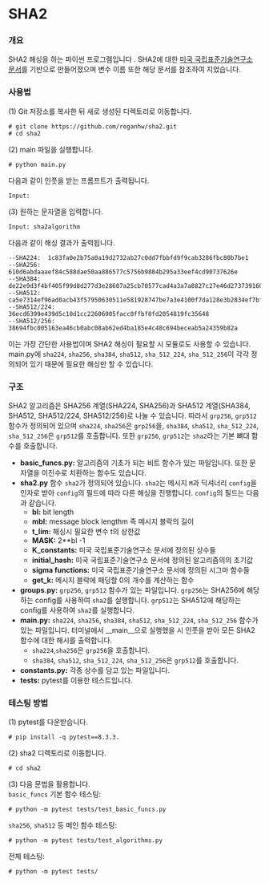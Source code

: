 # SHA2
### 개요
SHA2 해싱을 하는 파이썬 프로그램입니다 . SHA2에 대한 [미국 국립표준기술연구소 문서](https://nvlpubs.nist.gov/nistpubs/FIPS/NIST.FIPS.180-4.pdf)를 기반으로 만들어졌으며 변수 이름 또한 해당 문서를 참조하여 지었습니다.

### 사용법
(1) Git 저장소를 복사한 뒤 새로 생성된 디렉토리로 이동합니다.
```
# git clone https://github.com/reganhw/sha2.git
# cd sha2
```
(2) main 파일을 실행합니다.
```
# python main.py
```
다음과 같이 인풋을 받는 프롬프트가 출력됩니다.
```
Input:
```
(3) 원하는 문자열을 입력합니다.
```
Input: sha2algorithm
```
다음과 같이 해싱 결과가 출력됩니다.
```
--SHA224:  1c83fa0e2b75a0a19d2732ab27c0dd7fbbfd9f9cab3286fbc80b7be1
--SHA256:  610d6abdaaaef84c588dae50aa886577c5756b9884b295a33eef4cd90737626e
--SHA384:  de22e9d3f4bf405f99d8d277d3e28607a25cb70577cad4a3a7a8827c27e46d2737391600ac6488a6a81c7ea0a6cd38ef
--SHA512:  ca5e7314ef96ad0acb43f57950630511e581928747be7a3e4100f7da128e3b2834ef7bffa406edffdbeef07689a291eeb6c1209f36cf40b3742a0e61dac20ece  
--SHA512/224:  36ecd6399e439d5c10d1cc22606905facc0ffbf0fd2054819fc35648
--SHA512/256:  38694fbc005163ea46cb0abc08ab62ed4ba185e4c48c694beceab5a24359b82a
```
이는 가장 간단한 사용법이며 SHA2 해싱이 필요할 시 모듈로도 사용할 수 있습니다. main.py에 `sha224`, `sha256`, `sha384`, `sha512`, `sha_512_224`, `sha_512_256`이 각각 정의되어 있기 때문에 필요한 해싱만 할 수 있습니다.

### 구조
SHA2 알고리즘은 SHA256 계열(SHA224, SHA256)과 SHA512 계열(SHA384, SHA512, SHA512/224, SHA512/256)로 나눌 수 있습니다. 따라서 `grp256`, `grp512` 함수가 정의되어 있으며 `sha224`, `sha256`은 `grp256`을, `sha384`, `sha512`, `sha_512_224`, `sha_512_256`은 `grp512`를 호출합니다. 또한 `grp256`, `grp512`는 `sha2`라는 기본 뼈대 함수를 호출합니다.

- **basic_funcs.py:** 알고리즘의 기초가 되는 비트 함수가 있는 파일입니다. 또한 문자열을 이진수로 치환하는 함수도 있습니다.
- **sha2.py** 함수 `sha2`가 정의되어 있습니다. `sha2`는 메시지 `M`과 딕셔너리 `config`을 인자로 받아 `config`의 필드에 따라 다른 해싱을 진행합니다. `config`의 필드는 다음과 같습니다.
  - **bl:** bit length
  - **mbl:** message block lengthm 즉 메시지 블락의 길이
  - **t_lim:** 해싱시 필요한 변수 t의 상한값
  - **MASK:** 2**bl -1
  - **K_constants:** 미국 국립표준기술연구소 문서에 정의된 상수들
  - **initial_hash:** 미국 국립표준기술연구소 문서에 정의된 알고리즘의의 초기값
  - **sigma functions:** 미국 국립표준기술연구소 문서에 정의된 시그마 함수들
  - **get_k:** 메시지 블락에 패딩할 0의 개수를 계산하는 함수
- **groups.py:** `grp256`, `grp512` 함수가 있는 파일입니다. `grp256`는 SHA256에 해당하는 config를 사용하여 `sha2`를 실행합니다. `grp512`는 SHA512에 해당하는 config를 사용하여 `sha2`를 실행합니다.
- **main.py:** `sha224`, `sha256`, `sha384`, `sha512`, `sha_512_224`, `sha_512_256` 함수가 있는 파일입니다. 터미널에서 __main__으로 실행했을 시 인풋을 받아 모든 SHA2 함수에 대한 해시를 출력합니다.
  - `sha224`,`sha256`은 `grp256`을 호출합니다.
  - `sha384`, `sha512`, `sha_512_224`, `sha_512_256`은 `grp512`를 호출합니다.
- **constants.py:** 각종 상수를 담고 있는 파일입니다.
- **tests:** pytest를 이용한 테스트입니다.

### 테스팅 방법
(1) pytest를 다운받습니다.
```
# pip install -q pytest==8.3.3.
```
(2) sha2 디렉토리로 이동합니다.
```
# cd sha2
```
(3) 다음 문법을 활용합니다. <br>
`basic_funcs` 기본 함수 테스팅:
```
# python -m pytest tests/test_basic_funcs.py
```
`sha256`, `sha512` 등 메인 함수 테스팅:
```
# python -m pytest tests/test_algorithms.py
```
전체 테스팅:
```
# python -m pytest tests/
```